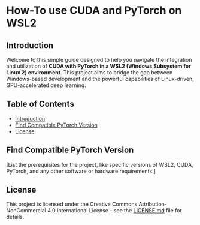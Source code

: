 # How-To use CUDA and PyTorch on WSL2

## Introduction

Welcome to this simple guide designed to help you navigate the integration and utilization of __CUDA with PyTorch in a WSL2 (Windows Subsystem for Linux 2) environment__. This project aims to bridge the gap between Windows-based development and the powerful capabilities of Linux-driven, GPU-accelerated deep learning.

## Table of Contents

- [Introduction](#introduction)
- [Find Compatible PyTorch Version](#Find_Compatible_PyTorch_Version)
- [License](#license)

## Find Compatible PyTorch Version

[List the prerequisites for the project, like specific versions of WSL2, CUDA, PyTorch, and any other software or hardware requirements.]

## License

This project is licensed under the Creative Commons Attribution-NonCommercial 4.0 International License - see the [LICENSE.md](LICENSE.md) file for details.


